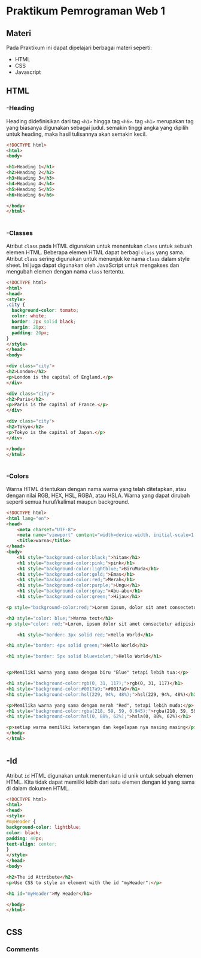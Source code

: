 # Praktikum Pemrograman Web 1

## Materi
Pada Praktikum ini dapat dipelajari berbagai materi seperti:
  - HTML
  - CSS
  - Javascript

## HTML

### -Heading
  Heading didefinisikan dari tag `<h1>` hingga tag `<h6>`. tag `<h1>` merupakan tag yang biasanya digunakan sebagai judul. semakin tinggi angka yang dipilih untuk heading, maka hasil tulisannya akan semakin kecil.

```HTML
<!DOCTYPE html>
<html>
<body>

<h1>Heading 1</h1>
<h2>Heading 2</h2>
<h3>Heading 3</h3>
<h4>Heading 4</h4>
<h5>Heading 5</h5>
<h6>Heading 6</h6>

</body>
</html>
```
#

### -Classes
  Atribut `class` pada HTML digunakan untuk menentukan `class` untuk sebuah elemen HTML. Beberapa elemen HTML dapat berbagi `class` yang sama. Atribut `class` sering digunakan untuk menunjuk ke nama `class` dalam style sheet. Ini juga dapat digunakan oleh JavaScript untuk mengakses dan mengubah elemen dengan nama `class` tertentu.

```HTML
<!DOCTYPE html>
<html>
<head>
<style>
.city {
  background-color: tomato;
  color: white;
  border: 2px solid black;
  margin: 20px;
  padding: 20px;
}
</style>
</head>
<body>

<div class="city">
<h2>London</h2>
<p>London is the capital of England.</p>
</div> 

<div class="city">
<h2>Paris</h2>
<p>Paris is the capital of France.</p>
</div>

<div class="city">
<h2>Tokyo</h2>
<p>Tokyo is the capital of Japan.</p>
</div>

</body>
</html>
```
#

### -Colors
  Warna HTML ditentukan dengan nama warna yang telah ditetapkan, atau dengan nilai RGB, HEX, HSL, RGBA, atau HSLA. Warna yang dapat dirubah seperti semua huruf/kalimat maupun background.

```HTML
<!DOCTYPE html>
<html lang="en">
<head>
    <meta charset="UTF-8">
    <meta name="viewport" content="width=device-width, initial-scale=1.0">
    <title>warna</title>
</head>
<body>
    <h1 style="background-color:black;">hitam</h1>
    <h1 style="background-color:pink;">pink</h1>
    <h1 style="background-color:lightblue;">BiruMuda</h1>
    <h1 style="background-color:gold;">Emas</h1>
    <h1 style="background-color:red;">Merah</h1>
    <h1 style="background-color:purple;">Ungu</h1>
    <h1 style="background-color:gray;">Abu-abu</h1>
    <h1 style="background-color:green;">Hijau</h1>

<p style="background-color:red;">Lorem ipsum, dolor sit amet consectetur adipisicing elit. Nostrum excepturi sint corrupti? Architecto rerum atque sed! Expedita totam sed quibusdam.</p>

<h3 style="color: blue;">Warna text</h3>
<p style="color: red;">Lorem, ipsum dolor sit amet consectetur adipisicing elit. Odit ipsum sequi sint, perferendis explicabo placeat eaque at optio eligendi. Fugiat.</p>

    <h1 style="border: 3px solid red;">Hello World</h1>

<h1 style="border: 4px solid green;">Hello World</h1>

<h1 style="border: 5px solid blueviolet;">Hello World</h1>


<p>Memiliki warna yang sama dengan biru "Blue" tetapi lebih tua:</p>

<h1 style="background-color:rgb(0, 31, 117);">rgb(0, 31, 117)</h1>
<h1 style="background-color:#0017a9;">#0017a9</h1>
<h1 style="background-color:hsl(229, 94%, 48%);">hsl(229, 94%, 48%)</h1>

<p>Memilika warna yang sama dengan merah "Red", tetapi lebih muda:</p>
<h1 style="background-color:rgba(218, 59, 59, 0.945);">rgba(218, 59, 59, 0.945)</h1>
<h1 style="background-color:hsl(0, 88%, 62%);">hsla(0, 88%, 62%)</h1>

<p>setiap warna memiliki keterangan dan kegelapan nya masing masing</p>
</body>
</html>
```
#
## -Id
  Atribut `id` HTML digunakan untuk menentukan id unik untuk sebuah elemen HTML. Kita tidak dapat memiliki lebih dari satu elemen dengan id yang sama di dalam dokumen HTML.
  ```HTML
<!DOCTYPE html>
<html>
<head>
<style>
#myHeader {
  background-color: lightblue;
  color: black;
  padding: 40px;
  text-align: center;
} 
</style>
</head>
<body>

<h2>The id Attribute</h2>
<p>Use CSS to style an element with the id "myHeader":</p>

<h1 id="myHeader">My Header</h1>

</body>
</html>
```
#
## CSS
### Comments
